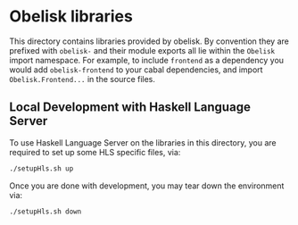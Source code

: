 # Obelisk libraries

This directory contains libraries provided by obelisk. By convention they are prefixed with `obelisk-` and their module exports all lie within the `Obelisk` import namespace. For example, to include `frontend` as a dependency you would add `obelisk-frontend` to your cabal dependencies, and import `Obelisk.Frontend...` in the source files.

## Local Development with Haskell Language Server

To use Haskell Language Server on the libraries in this directory, you are required to set up some HLS specific files, via:
```sh
./setupHls.sh up
```

Once you are done with development, you may tear down the environment via:
```sh
./setupHls.sh down
```

